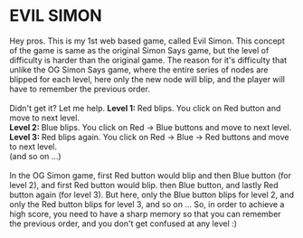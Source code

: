 <h1>EVIL SIMON</h1>

Hey pros. This is my 1st web based game, called Evil Simon.
This concept of the game is same as the original Simon Says game, but the level of difficulty is harder than the original game.
The reason for it's difficulty that unlike the OG Simon Says game, where the entire series of nodes are blipped for each level, here only the new node will blip, and the player will have to remember the previous order.<br /><br />
Didn't get it? Let me help.
<b>Level 1: </b>Red blips. You click on Red button and move to next level.<br />
<b>Level 2: </b>Blue blips. You click on Red -> Blue buttons and move to next level.<br />
<b>Level 3: </b>Red blips again. You click on Red -> Blue -> Red buttons and move to next level.<br />
(and so on ...)<br /><br />
In the OG Simon game, first Red button would blip and then Blue button (for level 2), and first Red button would blip. then Blue button, and lastly Red button again (for level 3).
But here, only the Blue button blips for level 2, and only the Red button blips for level 3, and so on ...
So, in order to achieve a high score, you need to have a sharp memory so that you can remember the previous order, and you don't get confused at any level :)
